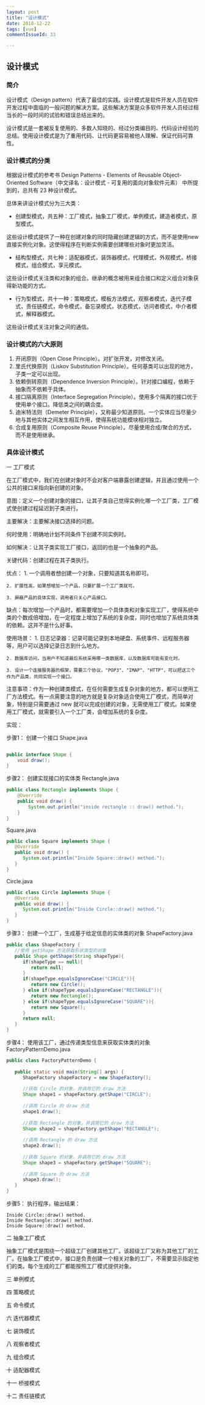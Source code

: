 ```yaml
---
layout: post
title: "设计模式"
date: 2018-12-22
tags: [vue]
commentIssueId: 33

---
```


## 设计模式

### 简介

设计模式（Design pattern）代表了最佳的实践。设计模式是软件开发人员在软件开发过程中面临的一般问题的解决方案。这些解决方案是众多软件开发人员经过相当长的一段时间的试验和错误总结出来的。

设计模式是一套被反复使用的、多数人知晓的、经过分类编目的、代码设计经验的总结。使用设计模式是为了重用代码、让代码更容易被他人理解、保证代码可靠性。

### 设计模式的分类

根据设计模式的参考书 Design Patterns - Elements of Reusable Object-Oriented Software（中文译名：设计模式 - 可复用的面向对象软件元素） 中所提到的，总共有 23 种设计模式。

总体来讲设计模式分为三大类：

* 创建型模式，共五种：工厂模式，抽象工厂模式，单例模式，建造者模式，原型模式。

这些设计模式提供了一种在创建对象的同时隐藏创建逻辑的方式，而不是使用new直接实例化对象。这使得程序在判断实例需要创建哪些对象时更加灵活。

* 结构型模式，共七种：适配器模式，装饰器模式，代理模式，外观模式，桥接模式，组合模式，享元模式。

这些设计模式关注类和对象的组合。继承的概念被用来组合接口和定义组合对象获得新功能的方式。

* 行为型模式，共十一种：策略模式，模板方法模式，观察者模式，迭代子模式，责任链模式，命令模式，备忘录模式，状态模式，访问者模式，中介者模式，解释器模式。

这些设计模式关注对象之间的通信。

### 设计模式的六大原则

1. 开闭原则（Open Close Principle）。对扩张开发，对修改关闭。
2. 里氏代换原则（Liskov Substitution Principle）。任何基类可以出现的地方，子类一定可以出现。
3. 依赖倒转原则（Dependence Inversion Principle）。针对接口编程，依赖于抽象而不依赖于具体。
4. 接口隔离原则（Interface Segregation Principle）。使用多个隔离的接口优于使用单个接口。降低类之间的耦合度。
5. 迪米特法则（Demeter Principle），又称最少知道原则。一个实体应当尽量少地与其他实体之间发生相互作用，使得系统功能模块相对独立。
6. 合成复用原则（Composite Reuse Principle）。尽量使用合成/聚合的方式，而不是使用继承。

### 具体设计模式

一 工厂模式

在工厂模式中，我们在创建对象时不会对客户端暴露创建逻辑，并且通过使用一个公共的接口来指向新创建的对象。

意图：定义一个创建对象的接口，让其子类自己觉得实例化哪一个工厂类，工厂模式使创建过程延迟到子类进行。

主要解决：主要解决接口选择的问题。

何时使用：明确地计划不同条件下创建不同实例时。

如何解决：让其子类实现工厂接口，返回的也是一个抽象的产品。

关键代码：创建过程在其子类执行。

优点：
    1. 一个调用者想创建一个对象，只要知道其名称即可。

    2. 扩展性高，如果想增加一个产品，只要扩展一个工厂类就可。

    3. 屏蔽产品的具体实现，调用者只关心产品接口。

缺点：每次增加一个产品时，都需要增加一个具体类和对象实现工厂，使得系统中类的个数成倍增加，在一定程度上增加了系统的复杂度，同时也增加了系统具体类的依赖。这并不是什么好事。

使用场景：
    1. 日志记录器：记录可能记录到本地硬盘、系统事件、远程服务器等，用户可以选择记录日志到什么地方。 
    
    2. 数据库访问，当用户不知道最后系统采用哪一类数据库，以及数据库可能有变化时。 

    3. 设计一个连接服务器的框架，需要三个协议，"POP3"、"IMAP"、"HTTP"，可以把这三个作为产品类，共同实现一个接口。

注意事项：作为一种创建类模式，在任何需要生成复杂对象的地方，都可以使用工厂方法模式。有一点需要注意的地方就是复杂对象适合使用工厂模式，而简单对象，特别是只需要通过 new 就可以完成创建的对象，无需使用工厂模式。如果使用工厂模式，就需要引入一个工厂类，会增加系统的复杂度。

实现：

步骤1： 创建一个接口 Shape.java

```java

public interface Shape {
    void draw();
}

```

步骤2： 创建实现接口的实体类 Rectangle.java

```java
public class Rectangle implements Shape {
    @Override
    public void draw() {
        System.out.println("inside rectangle :: draw() method.");
    }
}
```

Square.java

```java
public class Square implements Shape {
   @Override
   public void draw() {
      System.out.println("Inside Square::draw() method.");
   }
}
```
Circle.java

```java
public class Circle implements Shape {
   @Override
   public void draw() {
      System.out.println("Inside Circle::draw() method.");
   }
}
```

步骤3： 创建一个工厂，生成基于给定信息的实体类的对象 ShapeFactory.java

```java
public class ShapeFactory {   
   //使用 getShape 方法获取形状类型的对象
   public Shape getShape(String shapeType){
      if(shapeType == null){
         return null;
      }        
      if(shapeType.equalsIgnoreCase("CIRCLE")){
         return new Circle();
      } else if(shapeType.equalsIgnoreCase("RECTANGLE")){
         return new Rectangle();
      } else if(shapeType.equalsIgnoreCase("SQUARE")){
         return new Square();
      }
      return null;
   }
}
```

步骤4： 使用该工厂，通过传递类型信息来获取实体类的对象 FactoryPatternDemo.java

```java
public class FactoryPatternDemo {
 
   public static void main(String[] args) {
      ShapeFactory shapeFactory = new ShapeFactory();
 
      //获取 Circle 的对象，并调用它的 draw 方法
      Shape shape1 = shapeFactory.getShape("CIRCLE");
 
      //调用 Circle 的 draw 方法
      shape1.draw();
 
      //获取 Rectangle 的对象，并调用它的 draw 方法
      Shape shape2 = shapeFactory.getShape("RECTANGLE");
 
      //调用 Rectangle 的 draw 方法
      shape2.draw();
 
      //获取 Square 的对象，并调用它的 draw 方法
      Shape shape3 = shapeFactory.getShape("SQUARE");
 
      //调用 Square 的 draw 方法
      shape3.draw();
   }
}
```

步骤5： 执行程序，输出结果：

```
Inside Circle::draw() method.
Inside Rectangle::draw() method.
Inside Square::draw() method.
```

二 抽象工厂模式

抽象工厂模式是围绕一个超级工厂创建其他工厂。该超级工厂又称为其他工厂的工厂。在抽象工厂模式中，接口是负责创建一个相关对象的工厂，不需要显示指定他们的类。每个生成的工厂都能按照工厂模式提供对象。

三 单例模式

四 策略模式

五 命令模式

六 迭代器模式

七 装饰模式

八 观察者模式

九 组合模式 

十 适配器模式 

十一 桥接模式

十二 责任链模式
